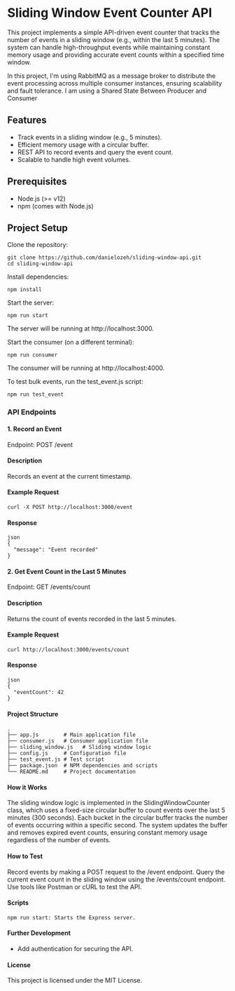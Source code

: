# Sliding Window Event Counter API

This project implements a simple API-driven event counter that tracks the number of events in a sliding window (e.g., within the last 5 minutes). The system can handle high-throughput events while maintaining constant memory usage and providing accurate event counts within a specified time window.

In this project, I'm using RabbitMQ as a message broker to distribute the event processing across multiple consumer instances, ensuring scalability and fault tolerance.
I am using a Shared State Between Producer and Consumer

## Features
- Track events in a sliding window (e.g., 5 minutes).
- Efficient memory usage with a circular buffer.
- REST API to record events and query the event count.
- Scalable to handle high event volumes.

## Prerequisites
- Node.js (>= v12)
- npm (comes with Node.js)

## Project Setup
Clone the repository:

```
git clone https://github.com/danielozeh/sliding-window-api.git
cd sliding-window-api
```

Install dependencies:

```
npm install
```

Start the server:

```
npm run start
```
The server will be running at http://localhost:3000.

Start the consumer (on a different terminal):

```
npm run consumer
```
The consumer will be running at http://localhost:4000.

To test bulk events, run the test_event.js script:

```
npm run test_event
```

### API Endpoints

#### 1. Record an Event

Endpoint: POST /event

#### Description
Records an event at the current timestamp.

#### Example Request

```
curl -X POST http://localhost:3000/event
```

#### Response

```
json
{
  "message": "Event recorded"
}
```

#### 2. Get Event Count in the Last 5 Minutes

Endpoint: GET /events/count

#### Description
Returns the count of events recorded in the last 5 minutes.

#### Example Request

```
curl http://localhost:3000/events/count
```

#### Response

```
json
{
  "eventCount": 42
}
```

#### Project Structure

```
.
├── app.js        # Main application file
├── consumer.js   # Consumer application file
├── sliding_window.js   # Sliding window logic
├── config.js     # Configuration file
├── test_event.js # Test script
├── package.json  # NPM dependencies and scripts
└── README.md     # Project documentation
```

#### How it Works
The sliding window logic is implemented in the SlidingWindowCounter class, which uses a fixed-size circular buffer to count events over the last 5 minutes (300 seconds).
Each bucket in the circular buffer tracks the number of events occurring within a specific second.
The system updates the buffer and removes expired event counts, ensuring constant memory usage regardless of the number of events.
#### How to Test
Record events by making a POST request to the /event endpoint.
Query the current event count in the sliding window using the /events/count endpoint.
Use tools like Postman or cURL to test the API.

#### Scripts

```
npm run start: Starts the Express server.
```

#### Further Development
- Add authentication for securing the API.

#### License
This project is licensed under the MIT License.